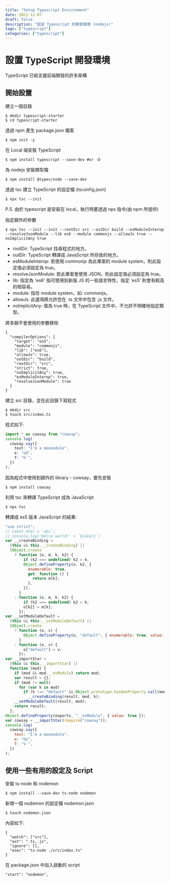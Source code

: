 ```yaml
---
title: "Setup Typescript Environment"
date: 2021-12-07
draft: false
description: "設定 Typescript 的開發環境 (nodejs)"
tags: ["typescript"]
categories: ["typescript"]
---
```


# 設置 TypeScript 開發環境

TypeScript 已經支援前端開發的許多架構

## 開始設置

建立一個目錄

```shell
$ mkdir typescript-starter
$ cd typescript-starter
```

透過 npm 產生 package.json 檔案

```shell
$ npm init -y
```

在 Local 端安裝 TypeScript

```shell
$ npm install typescript --save-dev #or -D
```

為 nodejs 安裝類型檔

```shell
$ npm install @types/node --save-dev
```

透過 tsc 建立 TypeScript 的設定檔 (tsconfig.json)

```shell
$ npx tsc --init
```

P.S. 由於 typescript 是安裝在 local，執行時要透過 npx 指令(由 npm 所提供)

指定額外的參數

```shell
$ npx tsc --init --init --rootDir src --outDir build --esModuleInterop --resolveJsonModule --lib es6 --module commonjs --allowJs true --noImplicitAny true
```

- rootDir: TypeScript 找尋程式的地方。
- outDir: TypeScript 轉譯成 JavaScript 所存放的地方。
- esModuleInterop: 若使用 commonjs 為此專案的 module system，則此設定值必須設定為 true。
- resolveJsonModule: 若此專案會使用 JSON，則此設定值必須設定為 true。
- lib: 指定為 'es6' 指可使用到新版 JS 的一些語言特性，指定 'es5' 則會有較高的相容易。
- module: 指存 module system，如: commonjs。
- allowJs: 此選項將允許您在 .ts 文件中包含 .js 文件。
- noImplicitAny: 值為 true 時，在 TypeScript 文件中，不允許不明確地指定類型。

將多餘不會使用的參數移除

```shell
{
  "compilerOptions": {
    "target": "es5",
    "module": "commonjs",
    "lib": ["es6"],
    "allowJs": true,
    "outDir": "build",
    "rootDir": "src",
    "strict": true,
    "noImplicitAny": true,
    "esModuleInterop": true,
    "resolveJsonModule": true
  }
}
```

建立 src 目錄，並在此目錄下寫程式

```shell
$ mkdir src
$ touch src/index.ts
```

程式如下:

```typescript
import * as cowsay from "cowsay";
console.log(
  cowsay.say({
    text: "I'm a moooodule",
    e: "oO",
    T: "U ",
  })
);
```

因為程式中使用到額外的 library - cowsay，要先安裝

```shell
$ npm install cowsay
```

利用 tsc 來轉譯 TypeScript 成為 JavaScript

```shell
$ npx tsc
```

轉譯成 es5 版本 JavaScript 的結果:

```js
"use strict";
// const aVar = 'abc';
// console.log('Hello world!' + `${aVar}`)
var __createBinding =
  (this && this.__createBinding) ||
  (Object.create
    ? function (o, m, k, k2) {
        if (k2 === undefined) k2 = k;
        Object.defineProperty(o, k2, {
          enumerable: true,
          get: function () {
            return m[k];
          },
        });
      }
    : function (o, m, k, k2) {
        if (k2 === undefined) k2 = k;
        o[k2] = m[k];
      });
var __setModuleDefault =
  (this && this.__setModuleDefault) ||
  (Object.create
    ? function (o, v) {
        Object.defineProperty(o, "default", { enumerable: true, value: v });
      }
    : function (o, v) {
        o["default"] = v;
      });
var __importStar =
  (this && this.__importStar) ||
  function (mod) {
    if (mod && mod.__esModule) return mod;
    var result = {};
    if (mod != null)
      for (var k in mod)
        if (k !== "default" && Object.prototype.hasOwnProperty.call(mod, k))
          __createBinding(result, mod, k);
    __setModuleDefault(result, mod);
    return result;
  };
Object.defineProperty(exports, "__esModule", { value: true });
var cowsay = __importStar(require("cowsay"));
console.log(
  cowsay.say({
    text: "I'm a moooodule",
    e: "Ox",
    T: "V ",
  })
);
```

## 使用一些有用的設定及 Script

安裝 ts-node 和 nodemon

```shell
$ npm install --save-dev ts-node nodemon
```

新增一個 nodemon 的設定檔 nodemon.json

```shell
$ touch nodemon.json
```

內容如下:

```shell
{
  "watch": ["src"],
  "ext": ".ts,.js",
  "ignore": [],
  "exec": "ts-node ./src/index.ts"
}
```

在 package.json 中加入啟動的 script

```shell
"start": "nodemon",
```
